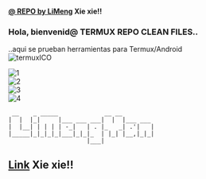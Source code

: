 #### [@ REPO by LiMeng](https://yanlimeng.github.io/TERMUX) Xie xie!! 
### Hola, bienvenid@ **TERMUX** REPO CLEAN FILES.. 
..aqui se prueban herramientas para Termux/Android
<br>
![termuxICO](https://user-images.githubusercontent.com/80227002/112893051-6feceb00-90da-11eb-856d-1fac8f6d169a.png)
<br>

![1](https://user-images.githubusercontent.com/80227002/112919415-5f9f3500-9107-11eb-92f7-99be9372047f.png)
<br>
![2](https://user-images.githubusercontent.com/80227002/112919419-6168f880-9107-11eb-8902-8772f77b8f0d.png)
<br>
![3](https://user-images.githubusercontent.com/80227002/112919422-629a2580-9107-11eb-965b-eac6ef6412a9.png)
<br>
![4](https://user-images.githubusercontent.com/80227002/112919423-6332bc00-9107-11eb-8cb2-0ed36f01d1a7.png)


```
 __    _ _____             __ __         
|  |  |_|     |___ ___ ___|  |  |___ ___ 
|  |__| | | | | -_|   | . |_   _| .'|   |
|_____|_|_|_|_|___|_|_|_  | |_| |__,|_|_|
                      |___|              
```

## [Link](https://yanlimeng.github.io/TERMUX) Xie xie!! 
